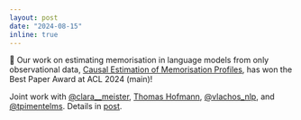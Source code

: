 ```yaml
---
layout: post
date: "2024-08-15"
inline: true
---
```



🚀 Our work on estimating memorisation in language models from only observational data, [Causal Estimation of Memorisation Profiles](https://arxiv.org/abs/2406.04327), has won the Best Paper Award at ACL 2024 (main)!

Joint work with [@clara__meister](https://x.com/clara__meister), [Thomas Hofmann](https://inf.ethz.ch/people/person-detail.hofmann.html), [@vlachos_nlp](https://x.com/vlachos_nlp), and [@tpimentelms](https://x.com/tpimentelms). Details in [post](https://x.com/pietro_lesci/status/1799095567521661285).


